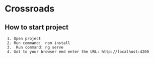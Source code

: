 # Crossroads

## How to start project

     1. Open project
     2. Run command:  npm install
     3.  Run command: ng serve
     4. Got to your browser end enter the URL: http://localhost:4200
     
